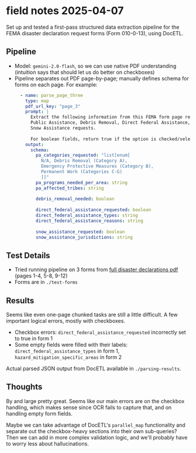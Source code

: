 # field notes 2025-04-07

Set up and tested a first-pass structured data extraction pipeline for the FEMA disaster
declaration request forms (Form 010-0-13), using DocETL.

## Pipeline
- Model: `gemini-2.0-flash`, so we can use native PDF understanding (intuition says that should let us do better on checkboxes)
- Pipeline separates out PDF page-by-page; manually defines schema for forms on each page.
  For example:
    ```yaml
      - name: parse_page_three
        type: map
        pdf_url_key: "page_3"
        prompt: |
          Extract the following information from this FEMA form page regarding 
          Public Assistance, Debris Removal, Direct Federal Assistance, and 
          Snow Assistance requests.
          
          For boolean fields, return true if the option is checked/selected and false if not.
        output:
          schema:
            pa_categories_requested: "list[enum[
              N/A, Debris Removal (Category A), 
              Emergency Protective Measures (Category B),
              Permanent Work (Categories C-G)
              ]]"
            pa_programs_needed_per_area: string
            pa_affected_tribes: string
            
            debris_removal_needed: boolean
            
            direct_federal_assistance_requested: boolean
            direct_federal_assistance_types: string
            direct_federal_assistance_reasons: string
            
            snow_assistance_requested: boolean
            snow_assistance_jurisdictions: string
    ```

## Test Details
- Tried running pipeline on 3 forms from [full disaster declarations pdf](https://www.governmentattic.org/34docs/FEMAform010-0-13_2017-2019.pdf) (pages 1-4, 5-8, 9-12)
- Forms are in `./test-forms`

## Results
Seems like even one-page chunked tasks are still a little difficult. A few important logical errors, mostly with checkboxes.
- Checkbox errors: `direct_federal_assistance_requested` incorrectly set to true in form 1
- Some empty fields were filled with their labels: `direct_federal_assistance_types` in form 1, `hazard_mitigation_specific_areas` in form 2

Actual parsed JSON output from DocETL available in `./parsing-results`.

## Thoughts
By and large pretty great. Seems like our main errors are on the checkbox
handling, which makes sense since OCR fails to capture that, and on handling
empty form fields.

Maybe we can take advantage of DocETL's `parallel_map` functionality and separate out
the checkbox-heavy sections into their own sub-queries? Then we can add in more complex
validation logic, and we'll probably have to worry less about hallucinations.

